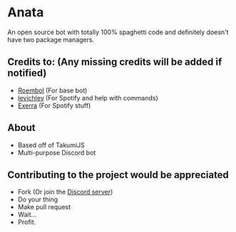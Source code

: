 # Anata
An open source bot with totally 100% spaghetti code and definitely doesn't have two package managers.

## Credits to: (Any missing credits will be added if notified)
* [Roembol](https://github.com/roembol2000) (For base bot)
* [levichlev](https://github.com/levichlev) (For Spotify and help with commands)
* [Exerra](https://github.com/Exerra) (For Spotify stuff)

## About
* Based off of TakumiJS
* Multi-purpose Discord bot

## Contributing to the project would be appreciated
* Fork (Or join the [Discord server](https://discord.gg/MCHbrf3SwS))
* Do your thing
* Make pull request
* Wait...
* Profit.
